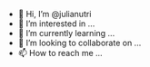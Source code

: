 - 👋 Hi, I’m @julianutri
- 👀 I’m interested in ...
- 🌱 I’m currently learning ...
- 💞️ I’m looking to collaborate on ...
- 📫 How to reach me ...

<!---
julianutri/julianutri is a ✨ special ✨ repository because its `README.md` (this file) appears on your GitHub profile.
You can click the Preview link to take a look at your changes.
--->
